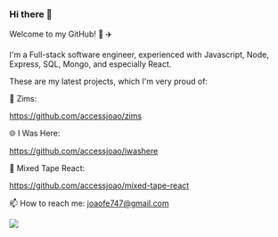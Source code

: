 ### Hi there 👋

Welcome to my GitHub! :roller_coaster: :airplane:


I'm a Full-stack software engineer, experienced with Javascript, Node, Express, SQL, Mongo, and especially React.

These are my latest projects, which I'm very proud of:

:tiger: Zims:

https://github.com/accessjoao/zims

:globe_with_meridians: I Was Here:

https://github.com/accessjoao/iwashere

:musical_note: Mixed Tape React:

https://github.com/accessjoao/mixed-tape-react

📫 How to reach me: joaofe747@gmail.com

<img src="{
https://img.shields.io/badge/Visual_Studio_Code-0078D4?style=for-the-badge&logo=visual%20studio%20code&logoColor=white}" />


<!--
**accessjoao/accessjoao** is a ✨ _special_ ✨ repository because its `README.md` (this file) appears on your GitHub profile.

<img src="{BadgeURLHere}" />
Here are some ideas to get you started:

- 🔭 I’m currently working on ...
- 🌱 I’m currently learning ...
- 👯 I’m looking to collaborate on ...
- 🤔 I’m looking for help with ...
- 💬 Ask me about ...
- 📫 How to reach me: ...
- 😄 Pronouns: ...
- ⚡ Fun fact: ...
-->
